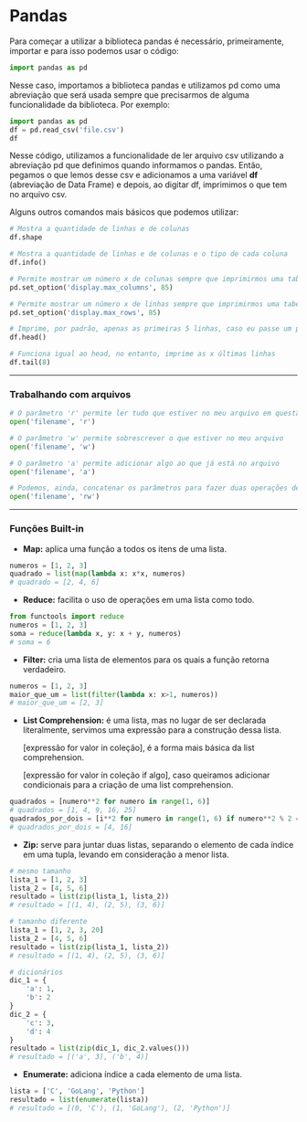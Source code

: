 # Pandas

Para começar a utilizar a biblioteca pandas é necessário, primeiramente, importar e para isso podemos usar o código:

```python
import pandas as pd
```

Nesse caso, importamos a biblioteca pandas e utilizamos pd como uma abreviação que será usada sempre que precisarmos de alguma funcionalidade da biblioteca. Por exemplo:

```python
import pandas as pd
df = pd.read_csv('file.csv')
df
```

Nesse código, utilizamos a funcionalidade de ler arquivo csv utilizando a abreviação pd que definimos quando informamos o pandas. Então, pegamos o que lemos desse csv e adicionamos a uma variável **df** (abreviação de Data Frame) e depois, ao digitar df, imprimimos o que tem no arquivo csv.

Alguns outros comandos mais básicos que podemos utilizar:

```python
# Mostra a quantidade de linhas e de colunas
df.shape

# Mostra a quantidade de linhas e de colunas e o tipo de cada coluna 
df.info()

# Permite mostrar um número x de colunas sempre que imprimirmos uma tabela
pd.set_option('display.max_columns', 85)

# Permite mostrar um número x de linhas sempre que imprimirmos uma tabela
pd.set_option('display.max_rows', 85)

# Imprime, por padrão, apenas as primeiras 5 linhas, caso eu passe um parâmetro x nos parênteses, serão mostradas as x primeiras linhas
df.head()

# Funciona igual ao head, no entanto, imprime as x últimas linhas
df.tail(8)
```

---

### Trabalhando com arquivos

```python
# O parâmetro 'r' permite ler tudo que estiver no meu arquivo em questão
open('filename', 'r')

# O parâmetro 'w' permite sobrescrever o que estiver no meu arquivo
open('filename', 'w')

# O parâmetro 'a' permite adicionar algo ao que já está no arquivo
open('filename', 'a')

# Podemos, ainda, concatenar os parâmetros para fazer duas operações de uma vez
open('filename', 'rw')
```

---

### Funções Built-in

- **Map:** aplica uma função a todos os itens de uma lista.

```python
numeros = [1, 2, 3]
quadrado = list(map(lambda x: x*x, numeros)
# quadrado = [2, 4, 6]
```

- **Reduce:** facilita o uso de operações em uma lista como todo.

```python
from functools import reduce
numeros = [1, 2, 3]
soma = reduce(lambda x, y: x + y, numeros)
# soma = 6
```

- **Filter:** cria uma lista de elementos para os quais a função retorna verdadeiro.

```python
numeros = [1, 2, 3]
maior_que_um = list(filter(lambda x: x>1, numeros))
# maior_que_um = [2, 3]
```

- **List Comprehension:** é uma lista, mas no lugar de ser declarada literalmente, servimos uma expressão para a construção dessa lista.
    
    [expressão for valor in coleção], é a forma mais básica da list comprehension.
    
    [expressão for valor in coleção if algo], caso queiramos adicionar condicionais para a criação de uma list comprehension.
    

```python
quadrados = [numero**2 for numero in range(1, 6)]
# quadrados = [1, 4, 9, 16, 25]
quadrados_por_dois = [i**2 for numero in range(1, 6) if numero**2 % 2 == 0]
# quadrados_por_dois = [4, 16]
```

- **Zip:** serve para juntar duas listas, separando o elemento de cada índice em uma tupla, levando em consideração a menor lista.

```python
# mesmo tamanho
lista_1 = [1, 2, 3]
lista_2 = [4, 5, 6]
resultado = list(zip(lista_1, lista_2))
# resultado = [(1, 4), (2, 5), (3, 6)]

# tamanho diferente
lista_1 = [1, 2, 3, 20]
lista_2 = [4, 5, 6]
resultado = list(zip(lista_1, lista_2))
# resultado = [(1, 4), (2, 5), (3, 6)]

# dicionários
dic_1 = {
    'a': 1,
    'b': 2
}
dic_2 = {
    'c': 3,
    'd': 4
}
resultado = list(zip(dic_1, dic_2.values()))
# resultado = [('a', 3), ('b', 4)]
```

- **Enumerate:** adiciona índice a cada elemento de uma lista.

```python
lista = ['C', 'GoLang', 'Python']
resultado = list(enumerate(lista))
# resultado = [(0, 'C'), (1, 'GoLang'), (2, 'Python')]
```
